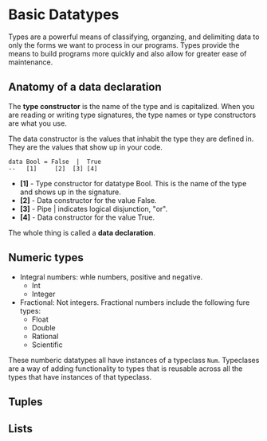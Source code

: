 # Basic Datatypes

Types are a powerful means of classifying, organzing, and delimiting data to only the forms we want to process in our programs. Types provide the means to build programs more quickly and also allow for greater ease of maintenance.

## Anatomy of a data declaration

The **type constructor** is the name of the type and is capitalized. When you are reading or writing type signatures, the type names or type constructors are what you use.

The data constructor is the values that inhabit the type they are defined in. They are the values that show up in your code.

```
data Bool = False  |  True
--   [1]     [2]  [3] [4]
```

* **[1]** - Type constructor for datatype Bool. This is the name of the type and shows up in the signature.
* **[2]** - Data constructor for the value False.
* **[3]** - Pipe | indicates logical disjunction, "or". 
* **[4]** - Data constructor for the value True.

The whole thing is called a **data declaration**.

## Numeric types

* Integral numbers: whle numbers, positive and negative.
	* Int
	* Integer
* Fractional: Not integers. Fractional numbers include the following fure types:
	* Float
	* Double
	* Rational
	* Scientific

These numberic datatypes all have instances of a typeclass `Num`. Typeclases are a way of adding functionality to types that is reusable across all the types that have instances of that typeclass.

## Tuples

## Lists